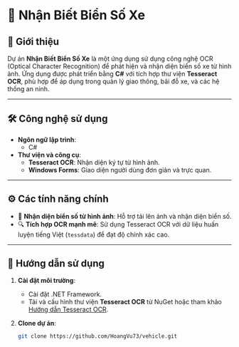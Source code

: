 # 🚗 Nhận Biết Biển Số Xe

## 🌟 Giới thiệu
Dự án **Nhận Biết Biển Số Xe** là một ứng dụng sử dụng công nghệ OCR (Optical Character Recognition) để phát hiện và nhận diện biển số xe từ hình ảnh. Ứng dụng được phát triển bằng **C#** với tích hợp thư viện **Tesseract OCR**, phù hợp để áp dụng trong quản lý giao thông, bãi đỗ xe, và các hệ thống an ninh.

---

## 🛠️ Công nghệ sử dụng
- **Ngôn ngữ lập trình**:  
  - C#  
- **Thư viện và công cụ**:  
  - **Tesseract OCR**: Nhận diện ký tự từ hình ảnh.  
  - **Windows Forms**: Giao diện người dùng đơn giản và trực quan.

---

## ⚙️ Các tính năng chính
- 📸 **Nhận diện biển số từ hình ảnh**: Hỗ trợ tải lên ảnh và nhận diện biển số.  
- 🔍 **Tích hợp OCR mạnh mẽ**: Sử dụng Tesseract OCR với dữ liệu huấn luyện tiếng Việt (`tessdata`) để đạt độ chính xác cao.

---

## 🚀 Hướng dẫn sử dụng
1. **Cài đặt môi trường**:  
   - Cài đặt .NET Framework.  
   - Tải và cấu hình thư viện **Tesseract OCR** từ NuGet hoặc tham khảo [Hướng dẫn Tesseract OCR](https://github.com/tesseract-ocr/tesseract).   

2. **Clone dự án**:  
   ```bash
   git clone https://github.com/HoangVu73/vehicle.git
